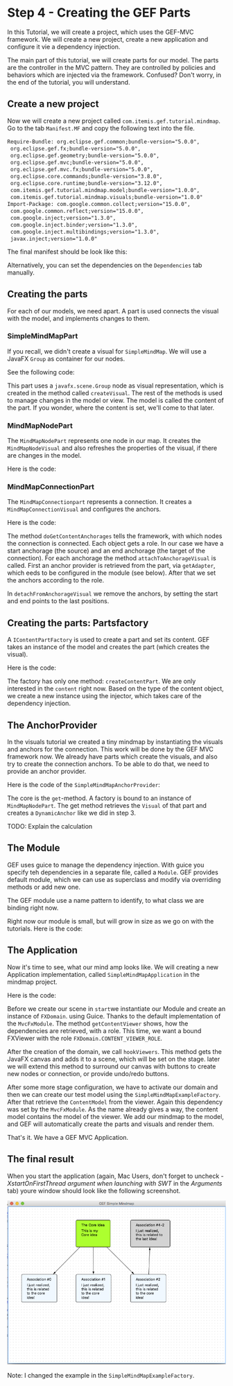 # Step 4 - Creating the GEF Parts

In this Tutorial, we will create a project, which uses the GEF-MVC framework. We will create a new project, create a new application and configure it vie a dependency injection.

The main part of this tutorial, we will create parts for our model. The parts are the controller in the MVC pattern. They are controlled by policies and behaviors which are injected via the framework.
Confused? Don't worry, in the end of the tutorial, you will understand.  

## Create a new project

Now we will create a new project called `com.itemis.gef.tutorial.mindmap`.
Go to the tab `Manifest.MF` and copy the following text into the file.

	Require-Bundle: org.eclipse.gef.common;bundle-version="5.0.0",
	 org.eclipse.gef.fx;bundle-version="5.0.0",
	 org.eclipse.gef.geometry;bundle-version="5.0.0",
	 org.eclipse.gef.mvc;bundle-version="5.0.0",
	 org.eclipse.gef.mvc.fx;bundle-version="5.0.0",
	 org.eclipse.core.commands;bundle-version="3.8.0",
	 org.eclipse.core.runtime;bundle-version="3.12.0",
	 com.itemis.gef.tutorial.mindmap.model;bundle-version="1.0.0",
	 com.itemis.gef.tutorial.mindmap.visuals;bundle-version="1.0.0"
	Import-Package: com.google.common.collect;version="15.0.0",
	 com.google.common.reflect;version="15.0.0",
	 com.google.inject;version="1.3.0",
	 com.google.inject.binder;version="1.3.0",
	 com.google.inject.multibindings;version="1.3.0",
	 javax.inject;version="1.0.0"

The final manifest should be look like this:

<script src="http://gist-it.appspot.com/http://github.com/hannesN/gef-mindmap-tutorial/blob/step4_parts/com.itemis.gef.tutorial.mindmap/META-INF/MANIFEST.MF"></script> 

Alternatively, you can set the dependencies on the `Dependencies` tab manually.

## Creating the parts

For each of our models, we need apart. A part is used connects the visual with the model, and implements changes to them.

### SimpleMindMapPart

If you recall, we didn't create a visual for `SimpleMindMap`. We will use a JavaFX `Group` as container for our nodes.

See the following code:

<script src="http://gist-it.appspot.com/http://github.com/hannesN/gef-mindmap-tutorial/blob/step4_parts/com.itemis.gef.tutorial.mindmap/src/com/itemis/gef/tutorial/mindmap/parts/SimpleMindMapPart.java"></script>
	
This part uses a `javafx.scene.Group` node as visual representation, which is created in the method called `createVisual`. The rest of the methods is
used to manage changes in the model or view. The model is called the content of the part. If you wonder, where the content is set, we'll come to that later.

 
### MindMapNodePart

The `MindMapNodePart` represents one node in our map. It creates the `MindMapNodeVisual` and also refreshes the properties of the visual, if there are changes in the model.

Here is the code:

<script src="http://gist-it.appspot.com/http://github.com/hannesN/gef-mindmap-tutorial/blob/step4_parts/com.itemis.gef.tutorial.mindmap/src/com/itemis/gef/tutorial/mindmap/parts/MindMapNodePart.java"></script>
	
### MindMapConnectionPart

The `MindMapConnectionpart` represents a connection. It creates a `MindMapConnectionVisual`  and configures the anchors. 

Here is the code:

<script src="http://gist-it.appspot.com/http://github.com/hannesN/gef-mindmap-tutorial/blob/step4_parts/com.itemis.gef.tutorial.mindmap/src/com/itemis/gef/tutorial/mindmap/parts/MindMapConnectionPart.java"></script>

The method `doGetContentAnchorages` tells the framework, with which nodes the connection is connected. Each object gets a role. In our case we have a start anchorage (the source) and an end anchorage (the target of the connection).
For each anchorage the method `attachToAnchorageVisual` is called. First an anchor provider is retrieved from the part, via `getAdapter`, which eeds to be configured in the module (see below).
After that we set the anchors according to the role.

In `detachFromAnchorageVisual` we remove the anchors, by setting the start and end points to the last positions.  
	
## Creating the parts: Partsfactory

A `IContentPartFactory` is used to create a part and set its content. GEF takes an instance of the model and creates the part (which creates the visual).

Here is the code:

<script src="http://gist-it.appspot.com/http://github.com/hannesN/gef-mindmap-tutorial/blob/step4_parts/com.itemis.gef.tutorial.mindmap/src/com/itemis/gef/tutorial/mindmap/parts/MindMapPartsFactory.java"></script>

The factory has only one method: `createContentPart`. We are only interested in the `content` right now. Based on the type of the content object, we create a new instance using the injector, which takes care of the dependency injection.


## The AnchorProvider

In the visuals tutorial we created a tiny mindmap by instantiating the visuals and anchors for the connection. This work will be done by the GEF MVC framework now. We already have parts which create the visuals, and also try to create
the connection anchors. To be able to do that, we need to provide an anchor provider.

Here is the code of the `SimpleMindMapAnchorProvider`:

<script src="http://gist-it.appspot.com/http://github.com/hannesN/gef-mindmap-tutorial/blob/step4_parts/com.itemis.gef.tutorial.mindmap/src/com/itemis/gef/tutorial/mindmap/parts/SimpleMindMapAnchorProvider.java"></script>

The core is the `get`-method. A factory is bound to an instance of `MindMapNodePart`. The get method retrieves the `Visual` of that part and creates a `DynamicAnchor` like we did in step 3.

TODO: Explain the calculation

## The Module

GEF uses guice to manage the dependency injection. With guice you specify teh dependencies in a separate file, called a `Module`.
GEF provides default module, which we can use as superclass and modify via overriding methods or add new one.

The GEF module use a name pattern to identify, to what class we are binding right now.

Right now our module is small, but will grow in size as we go on with the tutorials. Here is the code:

<script src="http://gist-it.appspot.com/http://github.com/hannesN/gef-mindmap-tutorial/blob/step4_parts/com.itemis.gef.tutorial.mindmap/src/com/itemis/gef/tutorial/mindmap/SimpleMindMapModul.java"></script>

	
## The Application

Now it's time to see, what our mind amp looks like. We will creating a new Application implementation, called `SimpleMindMapApplication` in the mindmap project.

Here is the code:

<script src="http://gist-it.appspot.com/http://github.com/hannesN/gef-mindmap-tutorial/blob/step4_parts/com.itemis.gef.tutorial.mindmap/src/com/itemis/gef/tutorial/mindmap/SimpleMindMapApplication.java"></script>

Before we create our scene in `start`we instantiate our Module and create an instance of `FXDomain`. using Guice. Thanks to the default implementation of the `MvcFxModule`.
The method `getContentViewer` shows, how the dependencies are retrieved, with a role. This time, we want a bound FXViewer with the role `FXDomain.CONTENT_VIEWER_ROLE`.

After the creation of the domain, we call `hookViewers`. This method gets the JavaFX canvas and adds it to a scene, which will be set on the stage. later we will extend this method to surround our canvas with buttons
to create new nodes or connection, or provide undo/redo buttons.

After some more stage configuration, we have to activate our domain and then we can create our test model using the `SimpleMindMapExampleFactory`. After that retrieve the `ContentModel` from the viewer. Again this dependency was set
by the `MvcFxModule`. As the name already gives a way, the content model contains the model of the viewer. We add our mindmap to the model, and GEF will automatically create the parts and visuals and render them.

That's it. We have a GEF MVC Application.


## The final result

When you start the application (again, Mac Users, don't forget to uncheck *-XstartOnFirstThread argument when launching with SWT* in the  *Arguments* tab) youre window should look like the following screenshot.

![Rendered Parts](images/step4_result.png "Screenshot of Simple Mind Map")

Note: I changed the example in the `SimpleMindMapExampleFactory`.
 